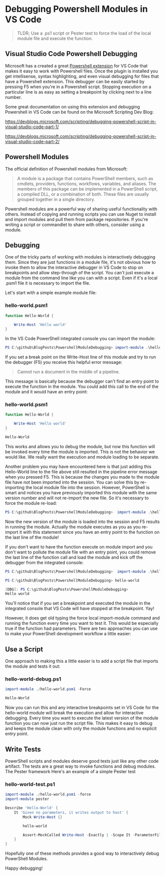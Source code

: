 # Debugging Powershell Modules in VS Code

> TLDR; Use a .ps1 script or Pester test to force the load of the local module file and execute the function.

## Visual Studio Code Powershell Debugging
Microsoft has a created a great [Powershell extension](https://marketplace.visualstudio.com/items?itemName=ms-vscode.PowerShell) for VS Code that makes it easy to work with Powershell files. Once the plugin is installed you get intellisense, syntax highlighting, and even visual debugging for files that have a Powershell extension. This debugger can be easily started by pressing F5 when you're in a Powershell script. Stopping execution on a particular line is as easy as setting a breakpoint by clicking next to a line number.

Some great documentation on using this extension and debugging Powershell in VS Code can be found on the Microsoft Scripting Dev Blog:

https://devblogs.microsoft.com/scripting/debugging-powershell-script-in-visual-studio-code-part-1/

https://devblogs.microsoft.com/scripting/debugging-powershell-script-in-visual-studio-code-part-2/

## Powershell Modules
The official definition of Powershell modules from Microsoft:
> A module is a package that contains PowerShell members, such as cmdlets, providers, functions, workflows, variables, and aliases. The members of this package can be implemented in a PowerShell script, a compiled DLL, or a combination of both. These files are usually grouped together in a single directory.

Powershell modules are a powerful way of sharing useful functionality with others. Instead of copying and running scripts you can use Nuget to install and import modules and pull them from package repositories. If you're writing a script or commandlet to share with others, consider using a module.

## Debugging
One of the tricky parts of working with modules is interactively debugging them. Since they are just functions in a module file, it's not obvious how to invoke them to allow the interactive debugger in VS Code to stop on breakpoints and allow step-through of the script. You can't just execute a module from the command line like you can with a script. Even if it's a local .psm1 file it is necessary to import the file. 

Let's start with a simple example module file:
### hello-world.psm1
```powershell
function Hello-World {

    Write-Host 'Hello world'
}
```

In the VS Code PowerShell integrated console you can import the module:
```powershell
PS C:\github\BlogPosts\PowershellModuleDebugging> import-module .\hello-world.psm1
```
If you set a break point on the Write-Host line of this module and try to run the debugger (F5) you receive this helpful error message:
> Cannot run a document in the middle of a pipeline.

This message is basically because the debugger can't find an entry point to execute the function in the module. You could add this call to the end of the module and it would have an entry point:

### hello-world.psm1
```powershell
function Hello-World {

    Write-Host 'Hello world'
}

Hello-World
```

This works and allows you to debug the module, but now this function will be invoked every time the module is imported. This is not the behavior we would like. We really want the execution and module loading to be separate.

Another problem you may have encountered here is that just adding this Hello-World line to the file above still resulted in the pipeline error message when you pressed F5. This is because the changes you made to the module file have not been imported into the session. You can solve this by re-importing the local module file into the session. However, PowerShell is smart and notices you have previously imported this module with the same version number and will not re-import the new file. So it's necessary to force the module re-load:
```powershell
PS C:\github\BlogPosts\PowershellModuleDebugging>  import-module .\hello-world.psm1 -force
```
Now the new version of the module is loaded into the session and F5 results in running the module. Actually the module executes as you as you re-import it with this statement since you have an entry point to the function on the last line of the module!

If you don't want to have the function execute on module import and you don't want to pollute the module file with an entry point, you could remove the last line of the function call and load the module and kick off the debugger from the integrated console:
```powershell
PS C:\github\BlogPosts\PowershellModuleDebugging>  import-module .\hello-world.psm1 -force

PS C:\github\BlogPosts\PowershellModuleDebugging> hello-world       

[DBG]: PS C:\github\BlogPosts\PowershellModuleDebugging>
Hello world
```
You'll notice that if you set a breakpoint and executed the module in the integrated console that VS Code will have stopped at the breakpoint.  Yay!

However, it does get old typing the force local import-module command and running the function every time you want to test it. This would be especially true if the function had parameters. There are two approaches you can use to make your PowerShell development workflow a little easier:

## Use a Script
One approach to making this a little easier is to add a script file that imports the module and tests it out:
### hello-world-debug.ps1
```powershell
import-module ./hello-world.psm1 -Force

Hello-World
``` 
Now you can run this and any interactive breakpoints set in VS Code for the hello-world module will break the execution and allow for interactive debugging. Every time you want to execute the latest version of the module function you can now just run the script file. This makes it easy to debug and keeps the module clean with only the module functions and no explicit entry point.

## Write Tests
PowerShell scripts and modules deserve good tests just like any other code artifact. The tests are a great way to invoke functions and debug modules. The Pester framework Here's an example of a simple Pester test

### hello-world-test.ps1
```powershell
import-module ./hello-world.psm1 -force
import-module pester

Describe 'Hello-World' {
    It 'Given no parameters, it writes output to host' {
        Mock Write-Host {}

        hello-world

        Assert-MockCalled Write-Host -Exactly 1 -Scope It -ParameterFilter { $Object -eq "Hello world" }
    }
}
```
Hopefully one of these methods provides a good way to interactively debug PowerShell Modules. 

Happy debugging!
